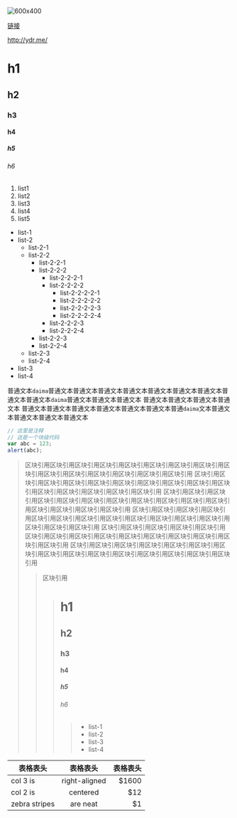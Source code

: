 
![600x400](http://dummyimage.com/600x400)

[链接](http://ydr.me/)

<http://ydr.me/>

# h1
## h2
### h3
#### h4
##### h5
###### h6

1. list1
2. list2
3. list3
4. list4
5. list5


* list-1
* list-2
	* list-2-1
	* list-2-2
		* list-2-2-1
		* list-2-2-2
			* list-2-2-2-1
			* list-2-2-2-2
				* list-2-2-2-2-1
				* list-2-2-2-2-2
				* list-2-2-2-2-3
				* list-2-2-2-2-4
			* list-2-2-2-3
			* list-2-2-2-4
		* list-2-2-3
		* list-2-2-4
	* list-2-3
	* list-2-4
* list-3
* list-4


普通文本`daima`普通文本普通文本普通文本普通文本普通文本普通文本普通文本普通文本普通文本`daima`普通文本普通文本普通文本
普通文本普通文本普通文本普通文本
普通文本普通文本普通文本普通文本普通文本普通文本普通`daima`文本普通文本普通文本普通文本普通文本

```js
// 这里是注释
// 这是一个块级代码
var abc = 123;
alert(abc);
```

> 区块引用区块引用区块引用区块引用区块引用区块引用区块引用区块引用区块引用区块引用区块引用区块引用区块引用区块引用区块引用
	区块引用区块引用区块引用区块引用区块引用区块引用区块引用区块引用区块引用区块引用区块引用区块引用区块引用区块引用区块引用
	区块引用区块引用区块引用区块引用区块引用区块引用区块引用区块引用区块引用区块引用区块引用区块引用区块引用区块引用区块引用
	区块引用区块引用区块引用区块引用区块引用区块引用区块引用区块引用区块引用区块引用区块引用区块引用区块引用区块引用区块引用
	区块引用区块引用区块引用区块引用区块引用区块引用区块引用区块引用区块引用区块引用区块引用区块引用区块引用区块引用区块引用
	区块引用区块引用区块引用区块引用区块引用区块引用区块引用区块引用区块引用区块引用区块引用区块引用区块引用区块引用区块引用
>> 区块引用
>>> # h1
>>> ## h2
>>> ### h3
>>> #### h4
>>> ##### h5
>>> ###### h6
>>>> * list-1
>>>> * list-2
>>>> * list-3
>>>> * list-4



| 表格表头        | 表格表头        | 表格表头|
| ------------- |:-------------:| -----:|
| col 3 is      | right-aligned | $1600 |
| col 2 is      | centered      |   $12 |
| zebra stripes | are neat      |    $1 |

